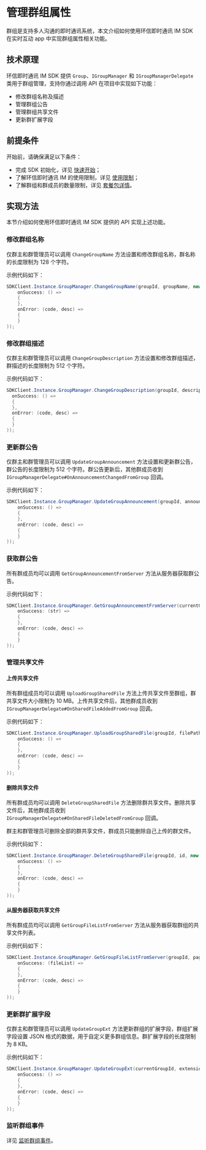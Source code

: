 # 管理群组属性

<Toc />

群组是支持多人沟通的即时通讯系统，本文介绍如何使用环信即时通讯 IM SDK 在实时互动 app 中实现群组属性相关功能。

## 技术原理

环信即时通讯 IM SDK 提供 `Group`、`IGroupManager` 和 `IGroupManagerDelegate` 类用于群组管理，支持你通过调用 API 在项目中实现如下功能：

- 修改群组名称及描述
- 管理群组公告
- 管理群组共享文件
- 更新群扩展字段

## 前提条件

开始前，请确保满足以下条件：

- 完成 SDK 初始化，详见 [快速开始](quickstart.html)；
- 了解环信即时通讯 IM 的使用限制，详见 [使用限制](/product/limitation.html)；
- 了解群组和群成员的数量限制，详见 [套餐包详情](https://www.easemob.com/pricing/im)。

## 实现方法

本节介绍如何使用环信即时通讯 IM SDK 提供的 API 实现上述功能。

### 修改群组名称

仅群主和群管理员可以调用 `ChangeGroupName` 方法设置和修改群组名称，群名称的长度限制为 128 个字符。

示例代码如下：

```c#
SDKClient.Instance.GroupManager.ChangeGroupName(groupId, groupName, new CallBack(
    onSuccess: () =>
    {
    },
    onError: (code, desc) =>
    {
    }
));
```

### 修改群组描述

仅群主和群管理员可以调用 `ChangeGroupDescription` 方法设置和修改群组描述，群描述的长度限制为 512 个字符。

示例代码如下：

```c#
SDKClient.Instance.GroupManager.ChangeGroupDescription(groupId, description, new CallBack(
  onSuccess: () =>
  {
  },
  onError: (code, desc) =>
  {
  }
));
```

### 更新群公告

仅群主和群管理员可以调用 `UpdateGroupAnnouncement` 方法设置和更新群公告，群公告的长度限制为 512 个字符。群公告更新后，其他群成员收到 `IGroupManagerDelegate#OnAnnouncementChangedFromGroup` 回调。

示例代码如下：

```c#
SDKClient.Instance.GroupManager.UpdateGroupAnnouncement(groupId, announcement, new CallBack(
    onSuccess: () =>
    {
    },
    onError: (code, desc) =>
    {
    }
));
```

### 获取群公告

所有群成员均可以调用 `GetGroupAnnouncementFromServer` 方法从服务器获取群公告。

示例代码如下：

```c#
SDKClient.Instance.GroupManager.GetGroupAnnouncementFromServer(currentGroupId, new ValueCallBack<string>(
    onSuccess: (str) =>
    {
    },
    onError: (code, desc) =>
    {
    }
));
```

### 管理共享文件

#### 上传共享文件

所有群组成员均可以调用 `UploadGroupSharedFile` 方法上传共享文件至群组，群共享文件大小限制为 10 MB。上传共享文件后，其他群成员收到 `IGroupManagerDelegate#OnSharedFileAddedFromGroup` 回调。

示例代码如下：

```c#
SDKClient.Instance.GroupManager.UploadGroupSharedFile(groupId, filePath, new CallBack(
    onSuccess: () =>
    {
    },
    onError: (code, desc) =>
    {
    }
));
```

#### 删除共享文件

所有群成员均可以调用 `DeleteGroupSharedFile` 方法删除群共享文件。删除共享文件后，其他群成员收到 `IGroupManagerDelegate#OnSharedFileDeletedFromGroup` 回调。

群主和群管理员可删除全部的群共享文件，群成员只能删除自己上传的群文件。

示例代码如下：

```c#
SDKClient.Instance.GroupManager.DeleteGroupSharedFile(groupId, id, new CallBack(
    onSuccess: () =>
    {
    },
    onError: (code, desc) =>
    {
    }
));
```

#### 从服务器获取共享文件

所有群成员均可以调用 `GetGroupFileListFromServer` 方法从服务器获取群组的共享文件列表。

示例代码如下：

```c#
SDKClient.Instance.GroupManager.GetGroupFileListFromServer(groupId, pageNum, pageSize, handle: new ValueCallBack<List<GroupSharedFile>> (
    onSuccess: (fileList) =>
    {
    },
    onError: (code, desc) =>
    {
    }
));
```

### 更新群扩展字段

仅群主和群管理员可以调用 `UpdateGroupExt` 方法更新群组的扩展字段，群组扩展字段设置 JSON 格式的数据，用于自定义更多群组信息。群扩展字段的长度限制为 8 KB。

示例代码如下：

```c#
SDKClient.Instance.GroupManager.UpdateGroupExt(currentGroupId, extension, new CallBack(
    onSuccess: () =>
    {
    },
    onError: (code, desc) =>
    {
    }
));
```

### 监听群组事件

详见 [监听群组事件](group_manage.html#监听群组事件)。
